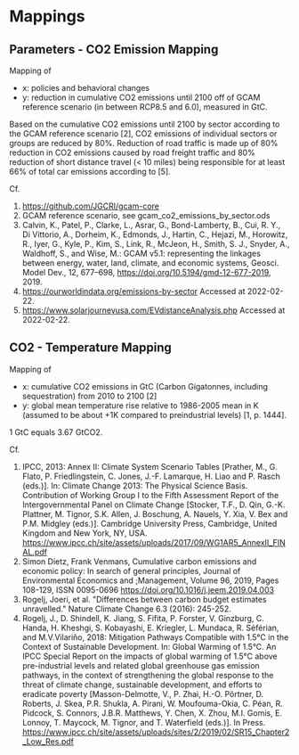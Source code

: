# Mappings

## Parameters - CO2 Emission Mapping

Mapping of
* x: policies and behavioral changes
* y: reduction in cumulative CO2 emissions until 2100 off of GCAM reference scenario (in between RCP8.5 and 6.0), measured in GtC.

Based on the cumulative CO2 emissions until 2100 by sector according to the GCAM reference scenario [2], CO2 emissions of individual sectors or groups are reduced by 80%.
Reduction of road traffic is made up of 80% reduction in CO2 emissions caused by road freight traffic and 80% reduction of short distance travel (< 10 miles) being responsible for at least 66% of total car emissions according to [5].

Cf.
1. https://github.com/JGCRI/gcam-core
2. GCAM reference scenario, see gcam_co2_emissions_by_sector.ods
3. Calvin, K., Patel, P., Clarke, L., Asrar, G., Bond-Lamberty, B., Cui, R. Y., Di Vittorio, A., Dorheim, K., Edmonds, J., Hartin, C., Hejazi, M., Horowitz, R., Iyer, G., Kyle, P., Kim, S., Link, R., McJeon, H., Smith, S. J., Snyder, A., Waldhoff, S., and Wise, M.: GCAM v5.1: representing the linkages between energy, water, land, climate, and economic systems, Geosci. Model Dev., 12, 677–698, https://doi.org/10.5194/gmd-12-677-2019, 2019.
4. https://ourworldindata.org/emissions-by-sector Accessed at 2022-02-22.
5. https://www.solarjourneyusa.com/EVdistanceAnalysis.php Accessed at 2022-02-22.


## CO2 - Temperature Mapping

Mapping of
* x: cumulative CO2 emissions in GtC (Carbon Gigatonnes, including sequestration) from 2010 to 2100 [2]
* y: global mean temperature rise relative to 1986-2005 mean in K (assumed to be about +1K compared to preindustrial levels) [1, p. 1444].

1 GtC equals 3.67 GtCO2.
    
Cf.
1. IPCC, 2013: Annex II: Climate System Scenario Tables [Prather, M., G. Flato, P. Friedlingstein, C. Jones, J.-F. Lamarque, H. Liao and P. Rasch (eds.)]. In: Climate Change 2013: The Physical Science Basis. Contribution of Working Group I to the Fifth Assessment Report of the Intergovernmental Panel on Climate Change [Stocker, T.F., D. Qin, G.-K. Plattner, M. Tignor, S.K. Allen, J. Boschung, A. Nauels, Y. Xia, V. Bex and P.M. Midgley (eds.)]. Cambridge University Press, Cambridge, United Kingdom and New York, NY, USA. https://www.ipcc.ch/site/assets/uploads/2017/09/WG1AR5_AnnexII_FINAL.pdf
2. Simon Dietz, Frank Venmans, Cumulative carbon emissions and economic policy: In search of general principles, Journal of Environmental Economics and ;Management, Volume 96, 2019, Pages 108-129, ISSN 0095-0696 https://doi.org/10.1016/j.jeem.2019.04.003
3. Rogelj, Joeri, et al. "Differences between carbon budget estimates unravelled." Nature Climate Change 6.3 (2016): 245-252.
4. Rogelj, J., D. Shindell, K. Jiang, S. Fifita, P. Forster, V. Ginzburg, C. Handa, H. Kheshgi, S. Kobayashi, E. Kriegler, L. Mundaca, R. Séférian, and M.V.Vilariño, 2018: Mitigation Pathways Compatible with 1.5°C in the Context of Sustainable Development. In: Global Warming of 1.5°C. An IPCC Special Report on the impacts of global warming of 1.5°C above pre-industrial levels and related global greenhouse gas emission pathways, in the context of strengthening the global response to the threat of climate change, sustainable development, and efforts to eradicate poverty [Masson-Delmotte, V., P. Zhai, H.-O. Pörtner, D. Roberts, J. Skea, P.R. Shukla, A. Pirani, W. Moufouma-Okia, C. Péan, R. Pidcock, S. Connors, J.B.R. Matthews, Y. Chen, X. Zhou, M.I. Gomis, E. Lonnoy, T. Maycock, M. Tignor, and T. Waterfield (eds.)]. In Press. https://www.ipcc.ch/site/assets/uploads/sites/2/2019/02/SR15_Chapter2_Low_Res.pdf

